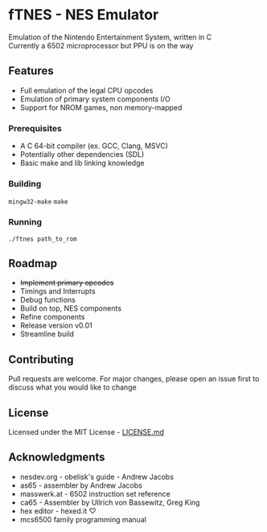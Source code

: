 # fTNES - NES Emulator

Emulation of the Nintendo Entertainment System, written in C  
Currently a 6502 microprocessor but PPU is on the way

## Features

- Full emulation of the legal CPU opcodes
- Emulation of primary system components I/O
- Support for NROM games, non memory-mapped

### Prerequisites

- A C 64-bit compiler (ex. GCC, Clang, MSVC)
- Potentially other dependencies (SDL)
- Basic make and lib linking knowledge

### Building

```mingw32-make``` ```make```

### Running

```
./ftnes path_to_rom
```

## Roadmap

- ~~Implement primary opcodes~~
- Timings and Interrupts
- Debug functions
- Build on top, NES components 
- Refine components
- Release version v0.01
- Streamline build

## Contributing

Pull requests are welcome. For major changes, please open an issue first to discuss what you would like to change

## License

Licensed under the MIT License - [LICENSE.md](LICENSE.md) 

## Acknowledgments

- nesdev.org - obelisk's guide - Andrew Jacobs
- as65 - assembler by Andrew Jacobs
- masswerk.at - 6502 instruction set reference
- ca65 - Assembler by Ullrich von Bassewitz, Greg King
- hex editor - hexed.it ♡
- mcs6500 family programming manual

